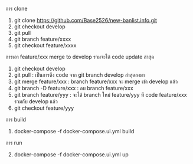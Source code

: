 การ clone 
1. git clone https://github.com/Base2526/new-banlist.info.git
2. git checkout develop
3. git pull
4. git branch feature/xxxx
5. git checkout feature/xxxx
 
การเอา feature/xxx merge to develop  รวมจะได้ code update ล่าสุด
1. git checkout develop
2. git pull                    : เป็นการดึง code จาก git branch develop ล่าสุดลงมา
3. git merge feature/xxx       : branch feature/xxx จะ merge เข้า develop แล้ว
4. git branch -D feature/xxx   : ลบ branch feature/xxx 
5. git branch feature/yyy      : จะได้ branch ใหม่ feature/yyy ที code feature/xxx รวมกับ develop แล้ว
6. git checkout feature/yyy

การ build
1. docker-compose -f docker-compose.ui.yml build

การ run

2. docker-compose -f docker-compose.ui.yml up
